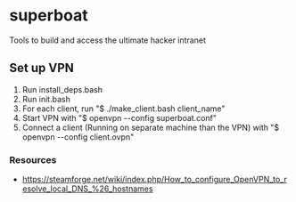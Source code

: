 # superboat
Tools to build and access the ultimate hacker intranet

## Set up VPN
1. Run install_deps.bash
1. Run init.bash
1. For each client, run "$ ./make_client.bash client_name"
1. Start VPN with "$ openvpn --config superboat.conf"
1. Connect a client (Running on separate machine than the VPN) with "$ openvpn --config client.ovpn"

### Resources
- https://steamforge.net/wiki/index.php/How_to_configure_OpenVPN_to_resolve_local_DNS_%26_hostnames
